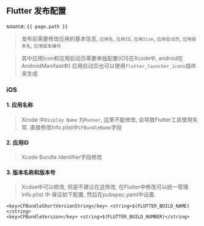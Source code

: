 ## Flutter 发布配置
source: `{{ page.path }}`

> 发布前需要修改应用的基本信息, `应用名`, `应用ID`, `应用Icon`, `应用启动页`, 
> `应用版本名`, `应用版本编号`

> 其中应用Icon和应用启动页需要单独配置(iOS在Xcode中, android在AndroidManifast中)
> 应用启动页也可以使用`flutter_launcher_icons`插件来生成

### iOS

#### 1. 应用名称 
    
> Xcode 中`Display Name` 为`Runner`, 这里不能修改, 会导致Flutter工具使用失常.
> 直接修改Info.plist中`CFBundleName`字段

#### 2. 应用ID

> Xcode Bundle Identifier字段修改

#### 3. 版本名称和版本号

> Xcdoe中可以修改, 但是不建议在这修改, 在Flutter中修改可以统一管理.
> Info.plist 中 保证如下配置, 然后在pubspec.yaml中设置.

    <key>CFBundleShortVersionString</key> <string>$(FLUTTER_BUILD_NAME)</string>
    <key>CFBundleVersion</key> <string>$(FLUTTER_BUILD_NUMBER)</string>

